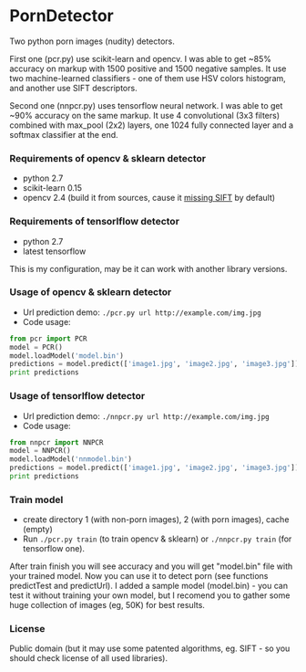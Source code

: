 # PornDetector
Two python porn images (nudity) detectors.

First one (pcr.py) use scikit-learn and opencv. I was able to get ~85% accuracy on markup with 1500 positive and 1500 negative samples. It use two machine-learned classifiers - one of them use HSV colors histogram, and another use SIFT descriptors.

Second one (nnpcr.py) uses tensorflow neural network. I was able to get ~90% accuracy on the same markup. It use 4 convolutional (3x3 filters) combined with max_pool (2x2) layers, one 1024 fully connected layer and a softmax classifier at the end.

### Requirements of opencv & sklearn detector
- python 2.7
- scikit-learn 0.15
- opencv 2.4 (build it from sources, cause it [missing SIFT](http://stackoverflow.com/questions/18561910/opencv-python-cant-use-surf-sift) by default)

### Requirements of tensorlflow detector
- python 2.7
- latest tensorflow

This is my configuration, may be it can work with another library versions.

### Usage of opencv & sklearn detector
- Url prediction demo: `./pcr.py url http://example.com/img.jpg`
- Code usage:
```python
from pcr import PCR
model = PCR()
model.loadModel('model.bin')
predictions = model.predict(['image1.jpg', 'image2.jpg', 'image3.jpg'])
print predictions
```

### Usage of tensorlflow detector
- Url prediction demo: `./nnpcr.py url http://example.com/img.jpg`
- Code usage:
```python
from nnpcr import NNPCR
model = NNPCR()
model.loadModel('nnmodel.bin')
predictions = model.predict(['image1.jpg', 'image2.jpg', 'image3.jpg'])
print predictions
```

### Train model
- create directory 1 (with non-porn images), 2 (with porn images), cache (empty)
- Run `./pcr.py train` (to train opencv & sklearn) or `./nnpcr.py train` (for tensorflow one).

After train finish you will see accuracy and you will get "model.bin" file with your trained model. Now you can use it to detect porn (see functions predictTest and predictUrl). I added a sample model (model.bin) - you can test it without training your own model, but I recomend you to gather some huge collection of images (eg, 50K) for best results.

### License
Public domain (but it may use some patented algorithms, eg. SIFT - so you should check license of all used libraries).
